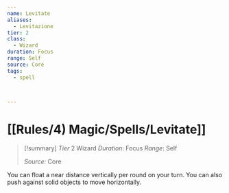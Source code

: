 ```yaml
---
name: Levitate
aliases:
  - Levitazione
tier: 2
class:
  - Wizard
duration: Focus
range: Self
source: Core
tags:
  - spell



---
```

# [[Rules/4) Magic/Spells/Levitate]]

>[!summary]
> *Tier* 2
> Wizard
> *Duration*: Focus
> *Range*: Self
> 
> *Source:* Core


You can float a near distance vertically per round on your turn. You can also push against solid objects to move horizontally.


